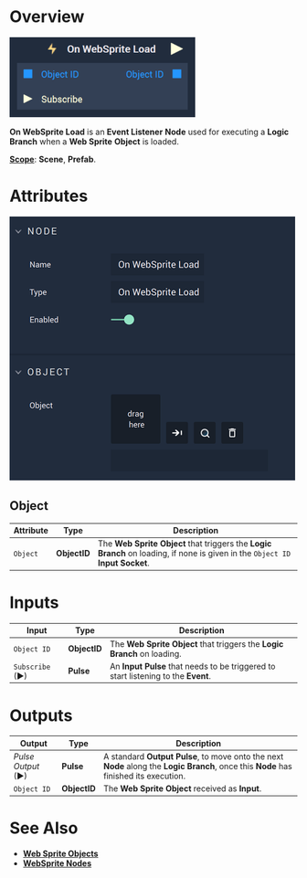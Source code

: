 # Overview

![The On WebSprite Load Node.](../../../.gitbook/assets/onwebspriteloadupdatedimage.png)


**On WebSprite Load** is an **Event Listener** **Node** used for executing a **Logic Branch** when a **Web Sprite** **Object** is loaded.

[**Scope**](../../overview.md#scopes): **Scene**, **Prefab**.

# Attributes

![The On WebSprite Load Node Attributes.](../../../.gitbook/assets/onwebspriteloadattributes%20-%20Copy.png)

## Object

|Attribute|Type|Description|
|---|---|---|
| `Object` | **ObjectID** | The **Web Sprite** **Object** that triggers the **Logic Branch** on loading, if none is given in the `Object ID` **Input Socket**. |

# Inputs

|Input|Type|Description|
|---|---|---|
|`Object ID` | **ObjectID** | The **Web Sprite** **Object** that triggers the **Logic Branch** on loading. |
| `Subscribe` (►)|**Pulse** | An **Input Pulse** that needs to be triggered to start listening to the **Event**. |

# Outputs

|Output|Type|Description|
|---|---|---|
|*Pulse Output* (►)|**Pulse**|A standard **Output Pulse**, to move onto the next **Node** along the **Logic Branch**, once this **Node** has finished its execution.|
| `Object ID` | **ObjectID** | The **Web Sprite** **Object** received as **Input**. |


# See Also

* [**Web Sprite Objects**](../../../objects-and-types/scene-objects/web-sprite.md)
* [**WebSprite Nodes**](../../incari/websprite/README.md)

